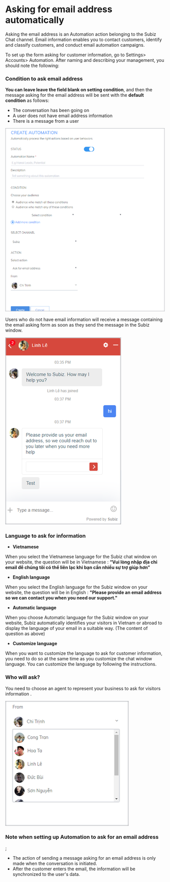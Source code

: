 # Asking for email address automatically

Asking the email address is an Automation action belonging to the Subiz Chat channel. Email information enables you to contact customers, identify and classify customers, and conduct email automation campaigns.

To set up the form asking for customer information, go to Settings&gt; Accounts&gt; Automation. After naming and describing your management, you should note the following:

### Condition to ask email address

**You can leave leave the field blank on setting condition**, and then the message asking for the email address will be sent with the **default condition** as follows:

* The conversation has been going on
* A user does not have email address information
* There is a message from a user

![Condition to ask email address](../../.gitbook/assets/1%20%284%29.png)

Users who do not have email information will receive a message containing the email asking form as soon as they send the message in the Subiz window.

![Fill in email information](../../.gitbook/assets/2%20%283%29.png)

### Language to ask for information

* **Vietnamese**

When you select the Vietnamese language for the Subiz chat window on your website, the question will be in Vietnamese
: **“Vui lòng nhập địa chỉ email để chúng tôi có thể liên lạc khi bạn cần nhiều sự trợ giúp hơn”**

* **English language**

When you select the English language for the Subiz window on your website, the question will be in English
: **"Please provide an email address so we can contact you when you need our support."**

* **Automatic language**

When you choose Automatic language for the Subiz window on your website, Subiz automatically identifies your visitors in Vietnam or abroad to display the language of your email in a suitable way. \(The content of question as above\)

* **Customize language**

When you want to customize the language to ask for customer information, you need to do so at the same time as you customize the chat window language. You can customize the language by following the instructions.

### Who will ask?

You need to choose an agent to represent your business to ask for visitors information
.

![](../../.gitbook/assets/3.png)

### Note when setting up Automation to ask for an email address
;

* The action of sending a message asking for an email address is only made when the conversation is initiated.
* After the customer enters the email, the information will be synchronized to the user's data.









 










